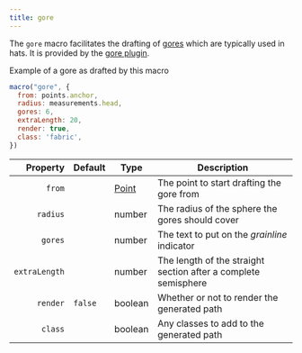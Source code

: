 ```yaml
---
title: gore
---
```


The `gore` macro facilitates the drafting of [gores][1] which are typically used in hats.
It is provided by the [gore plugin](/reference/plugins/grainline/).

<Example part="plugin_gore">Example of a gore as drafted by this macro</Example>

```js
macro("gore", {
  from: points.anchor,
  radius: measurements.head,
  gores: 6,
  extraLength: 20,
  render: true,
  class: 'fabric',
})
```

| Property      | Default | Type       | Description                                  |
|--------------:|---------|------------|----------------------------------------------|
| `from`        |         | [Point][2] | The point to start drafting the gore from |
| `radius`      |         | number     | The radius of the sphere the gores should cover |
| `gores`       |         | number     | The text to put on the _grainline_ indicator |
| `extraLength` |         | number     | The length of the straight section after a complete semisphere |
| `render`      | `false` | boolean    | Whether or not to render the generated path |
| `class`       |         | boolean    | Any classes to add to the generated path |

[1]: https://en.wikipedia.org/wiki/Gore_\(segment\)

[2]: /reference/api/point
